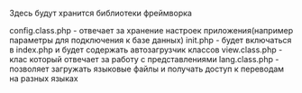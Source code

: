 Здесь будут хранится библиотеки фреймворка

config.class.php - отвечает за хранение настроек приложения(например параметры для подключения к базе данных)
init.php - будет включаться в index.php и будет содержать автозагрузчик классов
view.class.php - клас который отвечает за работу с представлениями
lang.class.php - позволяет загружать языковые файлы и получать доступ к переводам на разных языках